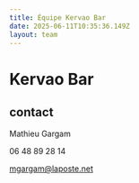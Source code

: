 ```yaml
---
title: Équipe Kervao Bar
date: 2025-06-11T10:35:36.149Z
layout: team
---
```


# Kervao Bar

## contact 

Mathieu Gargam

06 48 89 28 14 

mgargam@laposte.net

